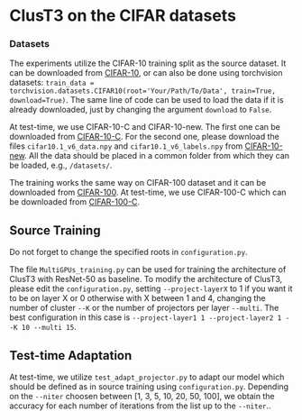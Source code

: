 # ClusT3 on the CIFAR datasets

### Datasets

The experiments utilize the CIFAR-10 training split as the source dataset. It can be downloaded from 
[CIFAR-10](https://www.cs.toronto.edu/~kriz/cifar-10-python.tar.gz), or can also be done using torchvision
datasets: `train_data = torchvision.datasets.CIFAR10(root='Your/Path/To/Data', train=True, download=True)`.
The same line of code can be used to load the data if it is already downloaded, just by changing the
argument `download` to `False`.

At test-time, we use CIFAR-10-C and CIFAR-10-new. The first one can be downloaded from [CIFAR-10-C](
https://zenodo.org/record/2535967#.YzHFMXbMJPY). For the second one, please download the files 
`cifar10.1_v6_data.npy` and `cifar10.1_v6_labels.npy` from [CIFAR-10-new](https://github.com/modestyachts/CIFAR-10.1/tree/master/datasets).
All the data should be placed in a common folder from which they can be loaded, e.g., `/datasets/`.

The training works the same way on CIFAR-100 dataset and it can be downloaded from [CIFAR-100](https://www.cs.toronto.edu/~kriz/cifar-100-python.tar.gz).
At test-time, we use CIFAR-100-C which can be downloaded from [CIFAR-100-C](https://zenodo.org/record/3555552/files/CIFAR-100-C.tar?download=1).

## Source Training

Do not forget to change the specified roots in `configuration.py`.

The file `MultiGPUs_training.py` can be used for training the architecture of ClusT3 with ResNet-50 as baseline. To modify the architecture of ClusT3, please edit the `configuration.py`, setting `--project-layerX` to 1 if you want it to be on layer X or 0 otherwise with X between 1 and 4, changing the number of cluster `--K` or the number of projectors per layer `--multi`. The best configuration in this case is `--project-layer1 1 --project-layer2 1 --K 10 --multi 15`.

## Test-time Adaptation

At test-time, we utilize `test_adapt_projector.py` to adapt our model which should be defined as in source training using `configuration.py`.
Depending on the `--niter` choosen between [1, 3, 5, 10, 20, 50, 100], we obtain the accuracy for each number of iterations from the list up to the `--niter`..
